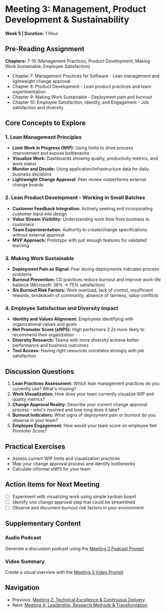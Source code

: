 # Meeting 3: Management, Product Development & Sustainability

**Week 5 | Duration:** 1 Hour

## Pre-Reading Assignment

**Chapters:** 7-10 (Management Practices, Product Development, Making Work Sustainable, Employee Satisfaction)

- Chapter 7: Management Practices for Software - Lean management and lightweight change approval
- Chapter 8: Product Development - Lean product practices and team experimentation  
- Chapter 9: Making Work Sustainable - Deployment pain and burnout
- Chapter 10: Employee Satisfaction, Identity, and Engagement - Job satisfaction and diversity

## Core Concepts to Explore

### 1. Lean Management Principles

- **Limit Work in Progress (WIP):** Using limits to drive process improvement and expose bottlenecks
- **Visualize Work:** Dashboards showing quality, productivity metrics, and work status
- **Monitor and Decide:** Using application/infrastructure data for daily business decisions
- **Lightweight Change Approval:** Peer review outperforms external change boards

### 2. Lean Product Development - Working in Small Batches

- **Customer Feedback Integration:** Actively seeking and incorporating customer input into design
- **Value Stream Visibility:** Understanding work flow from business to customers
- **Team Experimentation:** Authority to create/change specifications without external approval
- **MVP Approach:** Prototype with just enough features for validated learning

### 3. Making Work Sustainable

- **Deployment Pain as Signal:** Fear during deployments indicates process problems
- **Burnout Prevention:** CD practices reduce burnout and improve work-life balance (Microsoft: 38% → 75% satisfaction)
- **Six Burnout Risk Factors:** Work overload, lack of control, insufficient rewards, breakdown of community, absence of fairness, value conflicts

### 4. Employee Satisfaction and Diversity Impact

- **Identity and Values Alignment:** Employees identifying with organizational values and goals
- **Net Promoter Score (eNPS):** High performers 2.2x more likely to recommend their organization
- **Diversity Research:** Teams with more diversity achieve better performance and business outcomes
- **Tool Access:** Having right resources correlates strongly with job satisfaction

## Discussion Questions

1. **Lean Practices Assessment:** Which lean management practices do you currently use? What's missing?
2. **Work Visualization:** How does your team currently visualize WIP and quality metrics?
3. **Change Approval Reality:** Describe your current change approval process - who's involved and how long does it take?
4. **Burnout Indicators:** What signs of deployment pain or burnout do you observe in your team?
5. **Employee Engagement:** How would your team score on employee Net Promoter Score?

## Practical Exercises

- Assess current WIP limits and visualization practices
- Map your change approval process and identify bottlenecks
- Calculate informal eNPS for your team

## Action Items for Next Meeting

- [ ] Experiment with visualizing work using simple kanban board
- [ ] Identify one change approval step that could be streamlined
- [ ] Observe and document burnout risk factors in your environment

## Supplementary Content

### Audio Podcast

Generate a discussion podcast using the [Meeting 3 Podcast Prompt](../notebooklm-prompts/meeting-3-podcast-prompt.md)

### Video Summary

Create a visual overview with the [Meeting 3 Video Prompt](video-prompt.md)

## Navigation

- Previous: [Meeting 2: Technical Excellence & Continuous Delivery](../meeting-2/meeting-guide.md)
- Next: [Meeting 4: Leadership, Research Methods & Transformation](../meeting-4/meeting-guide.md)
